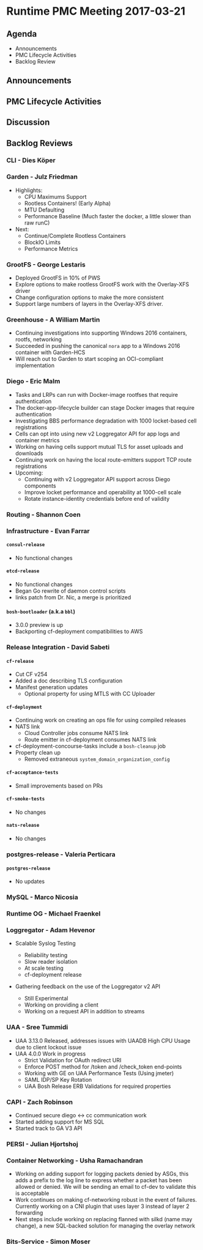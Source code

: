 # Runtime PMC Meeting 2017-03-21

## Agenda

* Announcements
* PMC Lifecycle Activities
* Backlog Review

## Announcements


## PMC Lifecycle Activities


## Discussion


## Backlog Reviews

### CLI - Dies Köper


### Garden - Julz Friedman

- Highlights:
  - CPU Maximums Support
  - Rootless Containers! (Early Alpha)
  - MTU Defaulting
  - Performance Baseline (Much faster the docker, a little slower than raw runC)
- Next:
  - Continue/Complete Rootless Containers
  - BlockIO Limits
  - Performance Metrics

### GrootFS - George Lestaris

* Deployed GrootFS in 10% of PWS
* Explore options to make rootless GrootFS work with the Overlay-XFS driver
* Change configuration options to make the more consistent
* Support large numbers of layers in the Overlay-XFS driver.

### Greenhouse - A William Martin

- Continuing investigations into supporting Windows 2016 containers, rootfs, networking
- Succeeded in pushing the canonical `nora` app to a Windows 2016 container with Garden-HCS
- Will reach out to Garden to start scoping an OCI-compliant implementation

### Diego - Eric Malm

- Tasks and LRPs can run with Docker-image rootfses that require authentication
- The docker-app-lifecycle builder can stage Docker images that require authentication
- Investigating BBS performance degradation with 1000 locket-based cell registrations
- Cells can opt into using new v2 Loggregator API for app logs and container metrics
- Working on having cells support mutual TLS for asset uploads and downloads
- Continuing work on having the local route-emitters support TCP route registrations
- Upcoming:
  - Continuing with v2 Loggregator API support across Diego components
  - Improve locket performance and operability at 1000-cell scale
  - Rotate instance-identity credentials before end of validity


### Routing - Shannon Coen


### Infrastructure - Evan Farrar

#### `consul-release`

- No functional changes

#### `etcd-release`

- No functional changes
- Began Go rewrite of daemon control scripts
- links patch from Dr. Nic, a merge is prioritized

#### `bosh-bootloader` (a.k.a `bbl`)

- 3.0.0 preview is up
- Backporting cf-deployment compatibilities to AWS

### Release Integration - David Sabeti

#### `cf-release`
- Cut CF v254
- Added a doc describing TLS configuration
- Manifest generation updates
  - Optional property for using MTLS with CC Uploader

#### `cf-deployment`
- Continuing work on creating an ops file for using compiled releases
- NATS link
  - Cloud Controller jobs consume NATS link
  - Route emitter in cf-deployment consumes NATS link
- cf-deployment-concourse-tasks include a `bosh-cleanup` job
- Property clean up
  - Removed extraneous `system_domain_organization_config`

#### `cf-acceptance-tests`
- Small improvements based on PRs

#### `cf-smoke-tests`
 - No changes

#### `nats-release`
- No changes

### postgres-release - Valeria Perticara

#### `postgres-release`
- No updates

### MySQL - Marco Nicosia

### Runtime OG - Michael Fraenkel

### Loggregator - Adam Hevenor
- Scalable Syslog Testing
	- Reliability testing 
	- Slow reader isolation
	- At scale testing
	- cf-deployment release

- Gathering feedback on the use of the Loggregator v2 API
	- Still Experimental
	- Working on providing a client
	- Working on a request API in addition to streams

### UAA - Sree Tummidi
- UAA 3.13.0 Released, addresses issues with UAADB High CPU Usage due to client lockout issue
- UAA 4.0.0 Work in progress
  - Strict Validation for OAuth redirect URI
  - Enforce POST method for /token and /check_token end-points
  - Working with GE on UAA Performance Tests (Using jmeter)
  - SAML IDP/SP Key Rotation
  - UAA Bosh Release ERB Validations for required properties
  

### CAPI - Zach Robinson

- Continued secure diego <-> cc communication work
- Started adding support for MS SQL
- Started track to GA V3 API

### PERSI - Julian Hjortshoj

### Container Networking - Usha Ramachandran
- Working on adding support for logging packets denied by ASGs, this adds a prefix to the log line to express whether a packet has been allowed or denied. We will be sending an email to cf-dev to validate this is acceptable
- Work continues on making cf-networking robust in the event of failures. Currently working on a CNI plugin that uses layer 3 instead of layer 2 forwarding
- Next steps include working on replacing flanned with silkd (name may change), a new SQL-backed solution for managing the overlay network

### Bits-Service - Simon Moser
